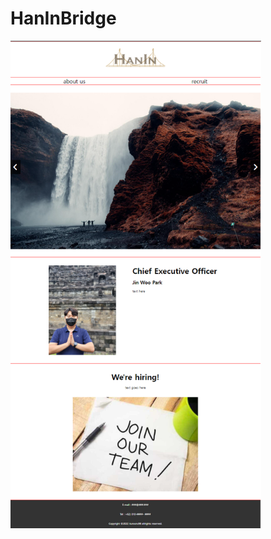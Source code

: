 # HanInBridge

<img width="401" alt="화면 캡처 2022-03-11 213944" src="./HanInBridge/asset/img/temp.png">

